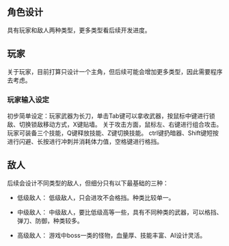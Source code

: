## 角色设计
具有玩家和敌人两种类型，更多类型看后续开发进度。

## 玩家
关于玩家，目前打算只设计一个主角，但后续可能会增加更多类型，因此需要程序去考虑。
### 玩家输入设定
初步简单设定：玩家武器为长刀，单击Tab键可以拿收武器，按鼠标中键进行锁敌、切换锁敌移动方式，X键贴墙。
关于攻击方面，鼠标左、右键进行组合攻击。玩家可装备三个技能，Q键释放技能、Z键切换技能。
ctrl键扔暗器、Shift键短按进行闪避、长按进行冲刺并消耗体力值，空格键进行格挡。

## 敌人
后续会设计不同类型的敌人，但细分只有以下最基础的三种：

* 低级敌人：
  低级敌人，只会进攻不会格挡。种类比较单一。

* 中级敌人：
  中级敌人，要比低级高等一些，具有不同种类的武器，可以格挡、弹刀、防御，种类较多。

* 高级敌人：
  游戏中boss一类的怪物，血量厚、技能丰富、AI设计灵活。
